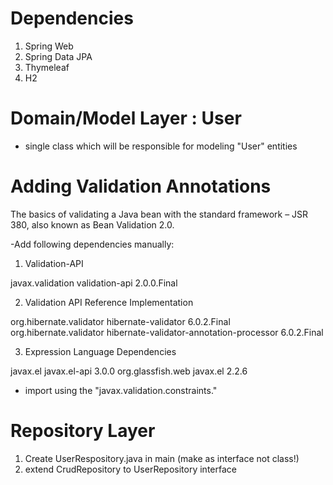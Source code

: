 # Dependencies
1. Spring Web
2. Spring Data JPA
3. Thymeleaf
4. H2

# Domain/Model Layer : User

- single class which will be responsible for modeling "User" entities

# Adding Validation Annotations
The basics of validating a Java bean with the standard framework – JSR 380, also known as Bean Validation 2.0.

-Add following dependencies manually:
1. Validation-API
<dependency>
    <groupId>javax.validation</groupId>
    <artifactId>validation-api</artifactId>
    <version>2.0.0.Final</version>
</dependency>

2. Validation API Reference Implementation
<dependency>
    <groupId>org.hibernate.validator</groupId>
    <artifactId>hibernate-validator</artifactId>
    <version>6.0.2.Final</version>
</dependency>
<dependency>
    <groupId>org.hibernate.validator</groupId>
    <artifactId>hibernate-validator-annotation-processor</artifactId>
    <version>6.0.2.Final</version>
</dependency>

3. Expression Language Dependencies
<dependency>
    <groupId>javax.el</groupId>
    <artifactId>javax.el-api</artifactId>
    <version>3.0.0</version>
</dependency>
<dependency>
    <groupId>org.glassfish.web</groupId>
    <artifactId>javax.el</artifactId>
    <version>2.2.6</version>
</dependency>

- import using the "javax.validation.constraints."

# Repository Layer
1. Create UserRespository.java in main (make as interface not class!)
2. extend CrudRepository to UserRepository interface

